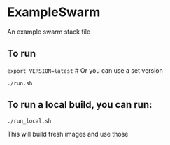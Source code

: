 # ExampleSwarm
An example swarm stack file

## To run
`export VERSION=latest` # Or you can use a set version

`./run.sh`


## To run a local build, you can run:
`./run_local.sh`

This will build fresh images and use those
